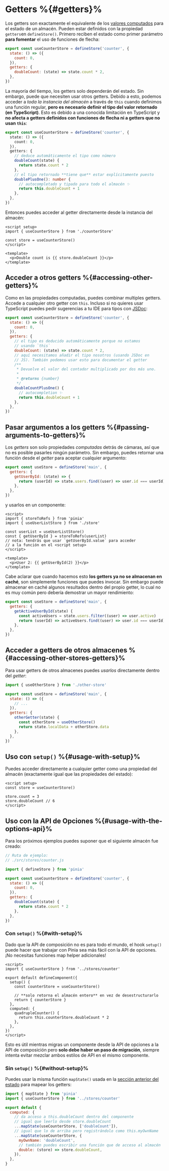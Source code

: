 # Getters %{#getters}%

<VueSchoolLink
  href="https://vueschool.io/lessons/getters-in-pinia"
  title="Learn all about getters in Pinia"
/>

Los getters son exactamente el equivalente de los [valores computados](https://vuejs.org/guide/essentials/computed.html) para el estado de un almacén. Pueden estar definidos con la propiedad `getters`en `defineStore()`. Primero reciben el estado como primer parámetro **para fomentar** el uso de funciones de flecha:

```js
export const useCounterStore = defineStore('counter', {
  state: () => ({
    count: 0,
  }),
  getters: {
    doubleCount: (state) => state.count * 2,
  },
})
```

La mayoría del tiempo, los getters solo dependerán del estado. Sin embargo, puede que necesiten usar otros getters. Debido a esto, podemos acceder a _toda la instancia del almacén_ a través de `this` cuando definimos una función regular, **pero es necesario definir el tipo del valor retornado (en TypeScript)**. Esto es debido a una conocida limitación en TypeScript y **no afecta a getters definidos con funciones de flecha ni a getters que no usan `this`**:

```ts
export const useCounterStore = defineStore('counter', {
  state: () => ({
    count: 0,
  }),
  getters: {
    // deduce automáticamente el tipo como número
    doubleCount(state) {
      return state.count * 2
    },
    // el tipo retornado **tiene que** estar explícitamente puesto
    doublePlusOne(): number {
      // autocompletado y tipado para todo el almacén ✨
      return this.doubleCount + 1
    },
  },
})
```

Entonces puedes acceder al getter directamente desde la instancia del almacén:

```vue
<script setup>
import { useCounterStore } from './counterStore'

const store = useCounterStore()
</script>

<template>
  <p>Double count is {{ store.doubleCount }}</p>
</template>
```

## Acceder a otros getters %{#accessing-other-getters}%

Como en las propiedades computadas, puedes combinar multiples getters. Accede a cualquier otro getter con `this`. Incluso si no quieres usar TypeScript puedes pedir sugerencias a tu IDE para tipos con [JSDoc](https://jsdoc.app/tags-returns.html):

```js
export const useCounterStore = defineStore('counter', {
  state: () => ({
    count: 0,
  }),
  getters: {
    // el tipo es deducido automáticamente porque no estamos 
    // usando `this`
    doubleCount: (state) => state.count * 2,
    // aquí necesitamos añadir el tipo nosotros (usando JSDoc en 
    // JS). También podemos usar esto para documentar el getter
    /**
     * Devuelve el valor del contador multiplicado por dos más uno.
     *
     * @returns {number}
     */
    doubleCountPlusOne() {
      // autocompletion ✨
      return this.doubleCount + 1
    },
  },
})
```

## Pasar argumentos a los getters %{#passing-arguments-to-getters}%

Los _getters_ son solo propiedades _computadas_ detrás de cámaras, así que no es posible pasarles ningún parámetro. Sin embargo, puedes retornar una función desde el _getter_ para aceptar cualquier argumento:

```js
export const useStore = defineStore('main', {
  getters: {
    getUserById: (state) => {
      return (userId) => state.users.find((user) => user.id === userId)
    },
  },
})
```

y usarlos en un componente:

```vue
<script>
import { storeToRefs } from 'pinia'
import { useUserListStore } from './store'

const userList = useUserListStore()
const { getUserById } = storeToRefs(userList)
// nota: tendrás que usar `getUserById.value` para acceder
// a la función en el <script setup>
</script>

<template>
  <p>User 2: {{ getUserById(2) }}</p>
</template>
```

Cabe aclarar que cuando hacemos esto **los getters ya no se almacenan en caché**, son simplemente funciones que puedes invocar. Sin embargo puede almacenar en caché algunos resultados dentro del propio getter, lo cual no es muy común pero debería demostrar un mayor rendimiento:

```js
export const useStore = defineStore('main', {
  getters: {
    getActiveUserById(state) {
      const activeUsers = state.users.filter((user) => user.active)
      return (userId) => activeUsers.find((user) => user.id === userId)
    },
  },
})
```

## Acceder a getters de otros almacenes %{#accessing-other-stores-getters}%

Para usar getters de otros almacenes puedes _usarlos_ directamente dentro del _getter_:

```js
import { useOtherStore } from './other-store'

export const useStore = defineStore('main', {
  state: () => ({
    // ...
  }),
  getters: {
    otherGetter(state) {
      const otherStore = useOtherStore()
      return state.localData + otherStore.data
    },
  },
})
```

## Uso con `setup()` %{#usage-with-setup}%

Puedes acceder directamente a cualquier getter como una propiedad del almacén (exactamente igual que las propiedades del estado):

```vue
<script setup>
const store = useCounterStore()

store.count = 3
store.doubleCount // 6
</script>
```

## Uso con la API de Opciones %{#usage-with-the-options-api}%

<VueSchoolLink
  href="https://vueschool.io/lessons/access-pinia-getters-in-the-options-api"
  title="Access Pinia Getters via the Options API"
/>

Para los próximos ejemplos puedes suponer que el siguiente almacén fue creado:

```js
// Ruta de ejemplo:
// ./src/stores/counter.js

import { defineStore } from 'pinia'

export const useCounterStore = defineStore('counter', {
  state: () => ({
    count: 0,
  }),
  getters: {
    doubleCount(state) {
      return state.count * 2
    },
  },
})
```

### Con `setup()` %{#with-setup}%

Dado que la API de composición no es para todo el mundo, el hook `setup()` puede hacer que trabajar con Pinia sea más fácil con la API de opciones. ¡No necesitas funciones map helper adicionales!

```vue
<script>
import { useCounterStore } from '../stores/counter'

export default defineComponent({
  setup() {
    const counterStore = useCounterStore()

    // **solo retorna el almacén entero** en vez de desestructurarlo
    return { counterStore }
  },
  computed: {
    quadrupleCounter() {
      return this.counterStore.doubleCount * 2
    },
  },
})
</script>
```

Esto es útil mientras migras un componente desde la API de opciones a la API de composición pero **solo debe haber un paso de migración**, siempre intenta evitar mezclar ambos estilos de API en el mismo componente.

### Sin `setup()` %{#without-setup}%

Puedes usar la misma función `mapState()` usada en la [sección anterior del estado](./state.md#options-api) para mapear los getters:

```js
import { mapState } from 'pinia'
import { useCounterStore } from '../stores/counter'

export default {
  computed: {
    // da acceso a this.doubleCount dentro del componente
    // igual que leerlo desde store.doubleCount
    ...mapState(useCounterStore, ['doubleCount']),
    // igual que lo de arriba pero registrándolo como this.myOwnName
    ...mapState(useCounterStore, {
      myOwnName: 'doubleCount',
      // también puedes escribir una función que de acceso al almacén
      double: (store) => store.doubleCount,
    }),
  },
}
```

